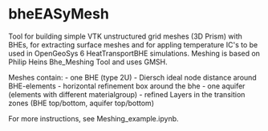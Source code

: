 # bheEASyMesh
Tool for  building simple VTK unstructured grid meshes (3D Prism) with BHEs, for extracting surface meshes and for appling temperature IC's to be used in OpenGeoSys 6 HeatTransportBHE simulations. Meshing is based on Philip Heins Bhe_Meshing Tool and uses GMSH.

Meshes contain:
    - one BHE (type 2U) 
    - Diersch ideal node distance around BHE-elements
    - horizontal refinement box around the bhe
    - one aquifer (elements with different materialgroup)
    - refined Layers in the transition zones (BHE top/bottom, aquifer top/bottom)
  
For more instructions, see Meshing_example.ipynb.
